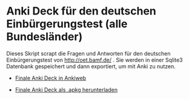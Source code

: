 # Anki Deck für den deutschen Einbürgerungstest (alle Bundesländer)

Dieses Skript scrapt die Fragen und Antworten für den deutschen Einbürgerungstest von http://oet.bamf.de/ .
Sie werden in einer Sqlite3 Datenbank gespeichert und dann exportiert, um mit Anki zu nutzen.

* [Finale Anki Deck in Ankiweb](https://ankiweb.net/shared/info/1428016787)

* [Finale Anki Deck als .apkg herunterladen](https://github.com/ignamv/einbuergerungstest/releases)


